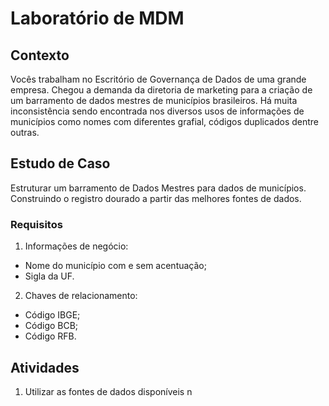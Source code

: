 # Laboratório de MDM

## Contexto
Vocês trabalham no Escritório de Governança de Dados de uma grande empresa. Chegou a demanda da diretoria de marketing para a criação de
um barramento de dados mestres de municípios brasileiros. Há muita inconsistência sendo encontrada nos diversos usos de 
informações de municípios como nomes com diferentes grafial, códigos duplicados dentre outras.

## Estudo de Caso
Estruturar um barramento de Dados Mestres para dados de municípios. Construindo o registro dourado a partir das melhores fontes de dados.

### Requisitos
1. Informações de negócio: 
* Nome do município com e sem acentuação; 
* Sigla da UF.
2. Chaves de relacionamento: 
* Código IBGE; 
* Código BCB; 
* Código RFB.

## Atividades
1. Utilizar as fontes de dados disponíveis n
